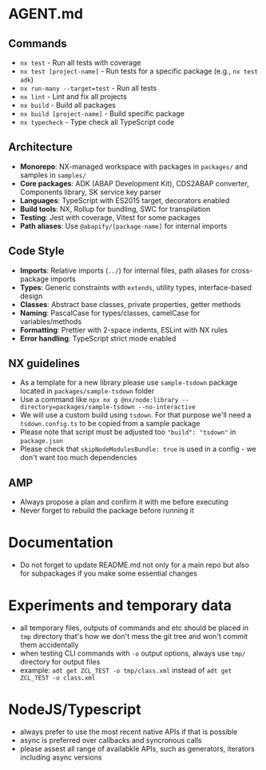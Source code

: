 # AGENT.md

## Commands

- `nx test` - Run all tests with coverage
- `nx test [project-name]` - Run tests for a specific package (e.g., `nx test adk`)
- `nx run-many --target=test` - Run all tests
- `nx lint` - Lint and fix all projects
- `nx build` - Build all packages
- `nx build [project-name]` - Build specific package
- `nx typecheck` - Type check all TypeScript code

## Architecture

- **Monorepo**: NX-managed workspace with packages in `packages/` and samples in `samples/`
- **Core packages**: ADK (ABAP Development Kit), CDS2ABAP converter, Components library, SK service key parser
- **Languages**: TypeScript with ES2015 target, decorators enabled
- **Build tools**: NX, Rollup for bundling, SWC for transpilation
- **Testing**: Jest with coverage, Vitest for some packages
- **Path aliases**: Use `@abapify/[package-name]` for internal imports

## Code Style

- **Imports**: Relative imports (`../`) for internal files, path aliases for cross-package imports
- **Types**: Generic constraints with `extends`, utility types, interface-based design
- **Classes**: Abstract base classes, private properties, getter methods
- **Naming**: PascalCase for types/classes, camelCase for variables/methods
- **Formatting**: Prettier with 2-space indents, ESLint with NX rules
- **Error handling**: TypeScript strict mode enabled

## NX guidelines

- As a template for a new library please use `sample-tsdown` package located in `packages/sample-tsdown` folder
- Use a command like `npx nx g @nx/node:library --directory=packages/sample-tsdown --no-interactive`
- We will use a custom build using `tsdown`. For that purpose we'll need a `tsdown.config.ts` to be copied from a sample package
- Please note that script must be adjusted too `"build": "tsdown"` in `package.json`
- Please check that `skipNodeModulesBundle: true` is used in a config - we don't want too much dependencies

## AMP

- Always propose a plan and confirm it with me before executing
- Never forget to rebuild the package before running it

# Documentation

- Do not forget to update README.md not only for a main repo but also for subpackages if you make some essential changes

# Experiments and temporary data

- all temporary files, outputs of commands and etc should be placed in `tmp` directory that's how we don't mess the git tree and won't commit them accidentally
- when testing CLI commands with `-o` output options, always use `tmp/` directory for output files
- example: `adt get ZCL_TEST -o tmp/class.xml` instead of `adt get ZCL_TEST -o class.xml`

# NodeJS/Typescript

- always prefer to use the most recent native APIs if that is possible
- async is preferred over callbacks and syncronous calls
- please assest all range of availabkle APIs, such as generators, iterators including async versions
